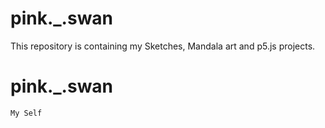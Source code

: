 # pink._.swan
This repository is containing my Sketches, Mandala art and p5.js projects.
# pink._.swan
```
My Self
```
